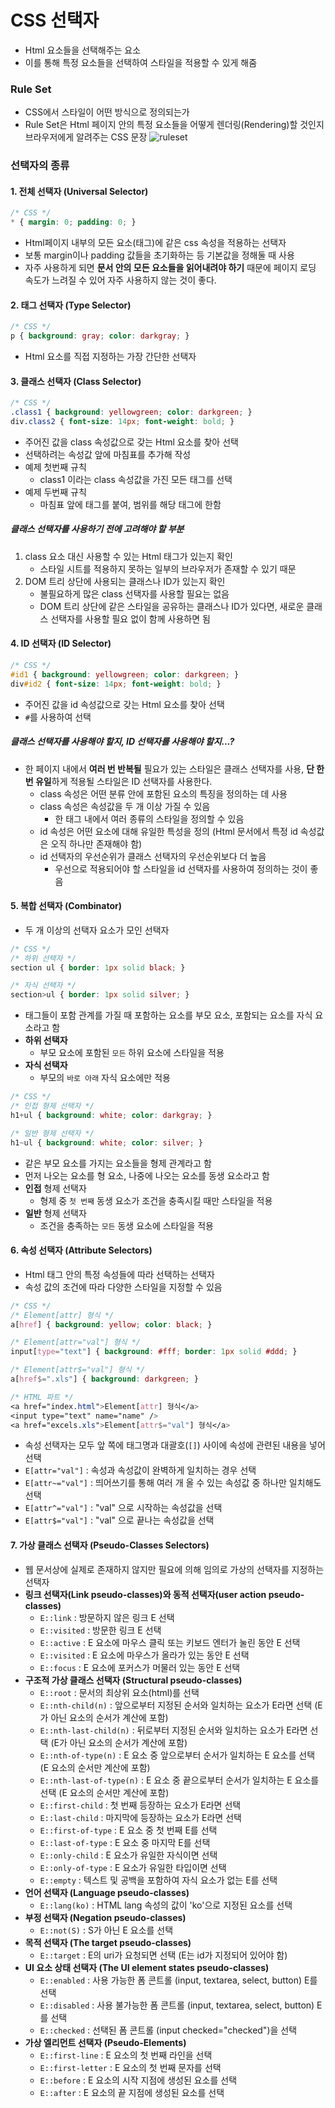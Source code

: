 # CSS 선택자
* Html 요소들을 선택해주는 요소
* 이를 통해 특정 요소들을 선택하여 스타일을 적용할 수 있게 해줌
### Rule Set
* CSS에서 스타일이 어떤 방식으로 정의되는가
* Rule Set은 Html 페이지 안의 특정 요소들을 어떻게 렌더링(Rendering)할 것인지 브라우저에게 알려주는 CSS 문장
![ruleset](https://img1.daumcdn.net/thumb/R1280x0/?scode=mtistory2&fname=http%3A%2F%2Fcfile26.uf.tistory.com%2Fimage%2F230B463D58BE6E120B927B)
### 선택자의 종류
#### 1. 전체 선택자 (Universal Selector)
```css
/* CSS */
* { margin: 0; padding: 0; }
```
* Html페이지 내부의 모든 요소(태그)에 같은 css 속성을 적용하는 선택자
* 보통 margin이나 padding 값들을 초기화하는 등 기본값을 정해둘 때 사용
* 자주 사용하게 되면 **문서 안의 모든 요소들을 읽어내려야 하기** 때문에 페이지 로딩 속도가 느려질 수 있어 자주 사용하지 않는 것이 좋다.
#### 2. 태그 선택자 (Type Selector)
```css
/* CSS */
p { background: gray; color: darkgray; }
```
* Html 요소를 직접 지정하는 가장 간단한 선택자
#### 3. 클래스 선택자 (Class Selector)
```css
/* CSS */
.class1 { background: yellowgreen; color: darkgreen; }
div.class2 { font-size: 14px; font-weight: bold; }
```
* 주어진 값을 class 속성값으로 갖는 Html 요소를 찾아 선택
* 선택하려는 속성값 앞에 마침표를 추가해 작성
* 예제 첫번째 규칙
  * class1 이라는 class 속성값을 가진 모든 태그를 선택
* 예제 두번째 규칙
  * 마침표 앞에 태그를 붙여, 범위를 해당 태그에 한함  
##### 클래스 선택자를 사용하기 전에 고려해야 할 부분
1. class 요소 대신 사용할 수 있는 Html 태그가 있는지 확인
    * 스타일 시트를 적용하지 못하는 일부의 브라우저가 존재할 수 있기 때문
2. DOM 트리 상단에 사용되는 클래스나 ID가 있는지 확인
    * 불필요하게 많은 class 선택자를 사용할 필요는 없음
    * DOM 트리 상단에 같은 스타일을 공유하는 클래스나 ID가 있다면, 새로운 클래스 선택자를 사용할 필요 없이 함께 사용하면 됨
#### 4. ID 선택자 (ID Selector)
```css
/* CSS */
#id1 { background: yellowgreen; color: darkgreen; }
div#id2 { font-size: 14px; font-weight: bold; }
```
* 주어진 값을 id 속성값으로 갖는 Html 요소를 찾아 선택
* `#`를 사용하여 선택
##### 클래스 선택자를 사용해야 할지, ID 선택자를 사용해야 할지...?
* 한 페이지 내에서 **여러 번 반복될** 필요가 있는 스타일은 클래스 선택자를 사용, **단 한번 유일**하게 적용될 스타일은 ID 선택자를 사용한다.
    * class 속성은 어떤 분류 안에 포함된 요소의 특징을 정의하는 데 사용
    * class 속성은 속성값을 두 개 이상 가질 수 있음
      * 한 태그 내에서 여러 종류의 스타일을 정의할 수 있음
    * id 속성은 어떤 요소에 대해 유일한 특성을 정의 (Html 문서에서 특정 id 속성값은 오직 하나만 존재해야 함)
    * id 선택자의 우선순위가 클래스 선택자의 우선순위보다 더 높음
      * 우선으로 적용되어야 할 스타일을 id 선택자를 사용하여 정의하는 것이 좋음
#### 5. 복합 선택자 (Combinator)
* 두 개 이상의 선택자 요소가 모인 선택자
```css
/* CSS */
/* 하위 선택자 */
section ul { border: 1px solid black; }

/* 자식 선택자 */
section>ul { border: 1px solid silver; }
```
* 태그들이 포함 관계를 가질 때 포함하는 요소를 부모 요소, 포함되는 요소를 자식 요소라고 함
* **하위 선택자**
  * 부모 요소에 포함된 `모든` 하위 요소에 스타일을 적용
* **자식 선택자**
  * 부모의 `바로 아래` 자식 요소에만 적용

```css
/* CSS */
/* 인접 형제 선택자 */
h1+ul { background: white; color: darkgray; }

/* 일반 형제 선택자 */
h1~ul { background: white; color: silver; }
```
* 같은 부모 요소를 가지는 요소들을 형제 관계라고 함
* 먼저 나오는 요소를 형 요소, 나중에 나오는 요소를 동생 요소라고 함
* **인접** 형제 선택자
  * 형제 중 `첫 번째` 동생 요소가 조건을 충족시킬 때만 스타일을 적용
* **일반** 형제 선택자
  * 조건을 충족하는 `모든` 동생 요소에 스타일을 적용
#### 6. 속성 선택자 (Attribute Selectors)
* Html 태그 안의 특정 속성들에 따라 선택하는 선택자
* 속성 값의 조건에 따라 다양한 스타일을 지정할 수 있음
```css
/* CSS */
/* Element[attr] 형식 */
a[href] { background: yellow; color: black; }

/* Element[attr="val"] 형식 */
input[type="text"] { background: #fff; border: 1px solid #ddd; }

/* Element[attr$="val"] 형식 */
a[href$=".xls"] { background: darkgreen; }

/* HTML 파트 */
<a href="index.html">Element[attr] 형식</a>
<input type="text" name="name" />
<a href="excels.xls">Element[attr$="val"] 형식</a>
```
* 속성 선택자는 모두 앞 쪽에 태그명과 대괄호(`[]`) 사이에 속성에 관련된 내용을 넣어 선택
* `E[attr="val"]` : 속성과 속성값이 완벽하게 일치하는 경우 선택
* `E[attr~="val"]` : 띄어쓰기를 통해 여러 개 올 수 있는 속성값 중 하나만 일치해도 선택
* `E[attr^="val"]` : "val" 으로 시작하는 속성값을 선택
* `E[attr$="val"]` : "val" 으로 끝나는 속성값을 선택
#### 7. 가상 클래스 선택자 (Pseudo-Classes Selectors)
* 웹 문서상에 실제로 존재하지 않지만 필요에 의해 임의로 가상의 선택자를 지정하는 선택자
* **링크 선택자(Link pseudo-classes)와 동적 선택자(user action pseudo-classes)**
  * `E::link` : 방문하지 않은 링크 E 선택
  * `E::visited` : 방문한 링크 E 선택
  * `E::active` : E 요소에 마우스 클릭 또는 키보드 엔터가 눌린 동안 E 선택
  * `E::visited` : E 요소에 마우스가 올라가 있는 동안 E 선택
  * `E::focus` : E 요소에 포커스가 머물러 있는 동안 E 선택
* **구조적 가상 클래스 선택자 (Structural pseudo-classes)**
  * `E::root` : 문서의 최상위 요소(html)를 선택
  * `E::nth-child(n)` : 앞으로부터 지정된 순서와 일치하는 요소가 E라면 선택 (E가 아닌 요소의 순서가 계산에 포함)
  * `E::nth-last-child(n)` : 뒤로부터 지정된 순서와 일치하는 요소가 E라면 선택 (E가 아닌 요소의 순서가 계산에 포함)
  * `E::nth-of-type(n)` : E 요소 중 앞으로부터 순서가 일치하는 E 요소를 선택 (E 요소의 순서만 계산에 포함)
  * `E::nth-last-of-type(n)` : E 요소 중 끝으로부터 순서가 일치하는 E 요소를 선택 (E 요소의 순서만 계산에 포함)
  * `E::first-child` : 첫 번째 등장하는 요소가 E라면 선택
  * `E::last-child` : 마지막에 등장하는 요소가 E라면 선택
  * `E::first-of-type` : E 요소 중 첫 번째 E를 선택
  * `E::last-of-type` : E 요소 중 마지막 E를 선택
  * `E::only-child` : E 요소가 유일한 자식이면 선택
  * `E::only-of-type` : E 요소가 유일한 타입이면 선택
  * `E::empty` : 텍스트 및 공백을 포함하여 자식 요소가 없는 E를 선택
* **언어 선택자 (Language pseudo-classes)**
  * `E::lang(ko)` : HTML lang 속성의 값이 'ko'으로 지정된 요소를 선택
* **부정 선택자 (Negation pseudo-classes)**
  * `E::not(S)` : S가 아닌 E 요소를 선택
* **목적 선택자 (The target pseudo-classes)**
  * `E::target` : E의 uri가 요청되면 선택 (E는 id가 지정되어 있어야 함)
* **UI 요소 상태 선택자 (The UI element states pseudo-classes)**
  * `E::enabled` : 사용 가능한 폼 콘트롤 (input, textarea, select, button) E를 선택
  * `E::disabled` : 사용 불가능한 폼 콘트롤 (input, textarea, select, button) E를 선택
  * `E::checked` : 선택된 폼 콘트롤 (input checked="checked")을 선택
* **가상 엘리먼트 선택자 (Pseudo-Elements)**
  * `E::first-line` : E 요소의 첫 번째 라인을 선택
  * `E::first-letter` : E 요소의 첫 번째 문자를 선택
  * `E::before` : E 요소의 시작 지점에 생성된 요소를 선택
  * `E::after` : E 요소의 끝 지점에 생성된 요소를 선택
